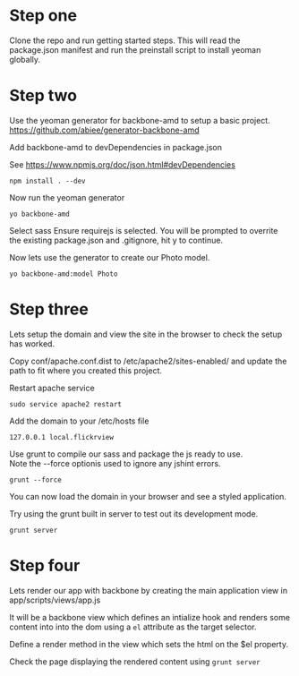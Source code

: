 # Step one
Clone the repo and run getting started steps.
This will read the package.json manifest and run the preinstall script to install yeoman globally.

# Step two
Use the yeoman generator for backbone-amd to setup a basic project.
https://github.com/abiee/generator-backbone-amd

Add backbone-amd to devDependencies in package.json

See https://www.npmjs.org/doc/json.html#devDependencies

    npm install . --dev

Now run the yeoman generator

    yo backbone-amd

Select sass
Ensure requirejs is selected.
You will be prompted to overrite the existing package.json and .gitignore, hit y to continue.

Now lets use the generator to create our Photo model.

    yo backbone-amd:model Photo


# Step three

Lets setup the domain and view the site in the browser to check the setup has worked.

Copy conf/apache.conf.dist to /etc/apache2/sites-enabled/ and update the path to fit where you created this project.

Restart apache service

    sudo service apache2 restart

Add the domain to your /etc/hosts file

    127.0.0.1 local.flickrview
  
Use grunt to compile our sass and package the js ready to use.  
Note the --force optionis used to ignore any jshint errors.

    grunt --force

You can now load the domain in your browser and see a styled application.

Try using the grunt built in server to test out its development mode.

    grunt server


# Step four

Lets render our app with backbone by creating the main application view in app/scripts/views/app.js

It will be a backbone view which defines an intialize hook and renders some content into into the dom using a `el` attribute as the target selector.

Define a render method in the view which sets the html on the $el property.

Check the page displaying the rendered content using `grunt server`

